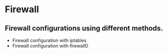 # Firewall

## Firewall configurations using different methods.
- Firewall configuration with iptables
- Firewall configuration with firewallD
